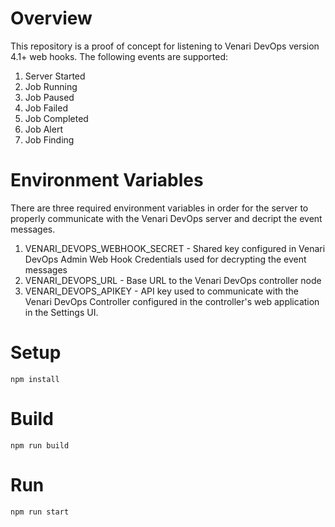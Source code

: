 # Overview

This repository is a proof of concept for listening to Venari DevOps version 4.1+ web hooks. The following events are supported:

1) Server Started
2) Job Running
3) Job Paused
4) Job Failed
5) Job Completed
6) Job Alert
7) Job Finding

# Environment Variables

There are three required environment variables in order for the server to properly communicate with the Venari DevOps server and decript the event messages.

1) VENARI_DEVOPS_WEBHOOK_SECRET - Shared key configured in Venari DevOps Admin Web Hook Credentials used for decrypting the event messages
2) VENARI_DEVOPS_URL - Base URL to the Venari DevOps controller node
3) VENARI_DEVOPS_APIKEY - API key used to communicate with the Venari DevOps Controller configured in the controller's web application in the Settings UI.

# Setup

````
npm install
````

# Build
````
npm run build
````

# Run

````
npm run start
````
